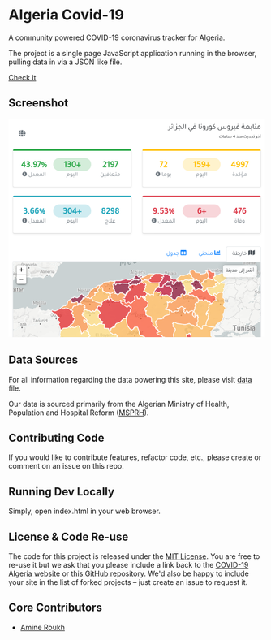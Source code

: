 # Algeria Covid-19

A community powered COVID-19 coronavirus tracker for Algeria.

The project is a single page JavaScript application running in the browser, pulling data in via a JSON like file.

[Check it](https://corona-dz.live)

## Screenshot

![Screenshot](img/screenshot.png)

## Data Sources

For all information regarding the data powering this site, please visit [data](https://github.com/Amine27/covid-19-dz/blob/master/js/data.js) file.

Our data is sourced primarily from the Algerian Ministry of Health, Population and Hospital Reform ([MSPRH](http://covid19.sante.gov.dz/)).

## Contributing Code

If you would like to contribute features, refactor code, etc., please create or comment on an issue on this repo.

## Running Dev Locally

Simply, open index.html in your web browser.

## License & Code Re-use

The code for this project is released under the [MIT License](LICENSE). You are free to re-use it but we ask that you please include a link back to the [COVID-19 Algeria website](https://corona-dz.live) or [this GitHub repository](https://github.com/Amine27/covid-19-dz). We'd also be happy to include your site in the list of forked projects – just create an issue to request it.

## Core Contributors

- [Amine Roukh](https://www.linkedin.com/in/amineroukh/)

